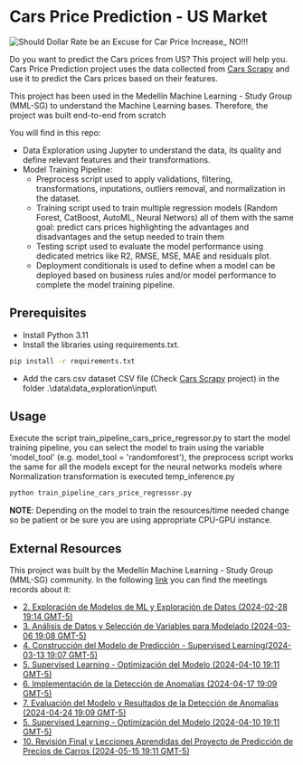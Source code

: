 # Cars Price Prediction - US Market

![Should Dollar Rate be an Excuse for Car Price Increase_ NO!!!](https://github.com/cmatteogr/cars_ml_project/assets/138587358/0e804a48-f2b5-4c77-a12a-16163f1244c1)

Do you want to predict the Cars prices from US? This project will help you.
Cars Price Prediction project uses the data collected from [Cars Scrapy](https://github.com/cmatteogr/cars_scrapy) and use it to predict the Cars prices based on their features.

This project has been used in the Medellín Machine Learning - Study Group (MML-SG) to understand the Machine Learning bases. Therefore, the project was built end-to-end from scratch

You will find in this repo:
* Data Exploration using Jupyter to understand the data, its quality and define relevant features and their transformations.
* Model Training Pipeline:
  - Preprocess script used to apply validations, filtering, transformations, inputations, outliers removal, and normalization in the dataset.
  - Training script used to train multiple regression models (Random Forest, CatBoost, AutoML, Neural Networs) all of them with the same goal: predict cars prices highlighting the advantages and disadvantages and the setup needed to train them
  - Testing script used to evaluate the model performance using dedicated metrics like R2, RMSE, MSE, MAE and residuals plot.
  - Deployment conditionals is used to define when a model can be deployed based on business rules and/or model performance to complete the model training pipeline.
 
## Prerequisites
* Install Python 3.11
* Install the libraries using requirements.txt.
```bash
pip install -r requirements.txt
```
* Add the cars.csv dataset CSV file (Check [Cars Scrapy](https://github.com/cmatteogr/cars_scrapy) project) in the folder .\data\data_exploration\input\

## Usage
Execute the script train_pipeline_cars_price_regressor.py to start the model training pipeline, you can select the model to train using the variable 'model_tool' (e.g. model_tool = 'randomforest'), the preprocess script works the same for all the models except for the neural networks models where Normalization transformation is executed
temp_inference.py
```bash
python train_pipeline_cars_price_regressor.py
```
**NOTE**: Depending on the model to train the resources/time needed change so be patient or be sure you are using appropriate CPU-GPU instance.

## External Resources 
This project was built by the Medellín Machine Learning - Study Group (MML-SG) community. In the following [link](https://drive.google.com/drive/u/0/folders/1nPMtg6caIef5o9S_J8WyNEvyEt5sO1VH) you can find the meetings records about it:
* [2. Exploración de Modelos de ML y Exploración de Datos (2024-02-28 19:14 GMT-5)](https://drive.google.com/file/d/1mqpccGVjhOQTDV5c80RKk1ECNnK6DCqn/view?usp=drive_link)
* [3. Análisis de Datos y Selección de Variables para Modelado (2024-03-06 19:08 GMT-5)](https://drive.google.com/file/d/1N9LrEJ3TYRZY6Fumxor3HircIahtwM24/view?usp=drive_link)
* [4. Construcción del Modelo de Predicción - Supervised Learning(2024-03-13 19:07 GMT-5)](https://drive.google.com/file/d/1PgFWmeBnIu__lHYkYQ4wIvJzyWro0tXM/view?usp=drive_link)
* [5. Supervised Learning - Optimización del Modelo (2024-04-10 19:11 GMT-5)](https://drive.google.com/file/d/1rIbYSJ5sGrCeNTGw74bfh6rVzWtXP2UJ/view?usp=drive_link)
* [6. Implementación de la Detección de Anomalías (2024-04-17 19:09 GMT-5)](https://drive.google.com/file/d/1NU6CLKnL_O4xxduqQlrtPCgiFCZQKiI4/view?usp=drive_link)
* [7. Evaluación del Modelo y Resultados de la Detección de Anomalías (2024-04-24 19:09 GMT-5)](https://drive.google.com/file/d/1IFQ1AFlBal3UAFbdfB474GRovBOQUXaw/view?usp=drive_link)
* [5. Supervised Learning - Optimización del Modelo (2024-04-10 19:11 GMT-5)](https://drive.google.com/file/d/1rIbYSJ5sGrCeNTGw74bfh6rVzWtXP2UJ/view?usp=drive_link)
* [10. Revisión Final y Lecciones Aprendidas del Proyecto de Predicción de Precios de Carros (2024-05-15 19:11 GMT-5)](https://drive.google.com/file/d/1N91o4rzD-mr61eRiLeKb_cgQ1MJHXGPt/view?usp=drive_link)
